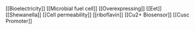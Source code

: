 [[Bioelectricity]]
[[Microbial fuel cell]]
[[Overexpressing]]
[[Eet]]
[[Shewanella]]
[[Cell permeability]]
[[riboflavin]]
[[Cu2+ Biosensor]]
[[Cusc Promoter]]
